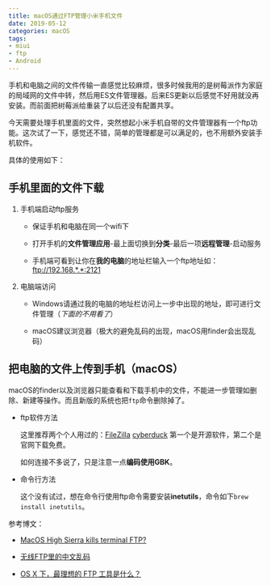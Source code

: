 ```yaml
---
title: macOS通过FTP管理小米手机文件
date: 2019-05-12
categories: macOS
tags:
- miui
- ftp
- Android
---
```


手机和电脑之间的文件传输一直感觉比较麻烦，很多时候我用的是树莓派作为家庭的局域网的文件中转，然后用ES文件管理器。后来ES更新以后感觉不好用就没再安装。而前面把树莓派给重装了以后还没有配置共享。

今天需要处理手机里面的文件，突然想起小米手机自带的文件管理器有一个ftp功能。这次试了一下，感觉还不错，简单的管理都是可以满足的，也不用额外安装手机软件。

<!--more-->

具体的使用如下：

## 手机里面的文件下载

1. 手机端启动ftp服务

    - 保证手机和电脑在同一个wifi下

    - 打开手机的**文件管理应用**-最上面切换到**分类**-最后一项**远程管理**-启动服务

    - 手机端可看到让你在**我的电脑**的地址栏输入一个ftp地址如：<ftp://192.168.*.*:2121>

2. 电脑端访问

    - Windows请通过我的电脑的地址栏访问上一步中出现的地址，即可进行文件管理（_下面的不用看了_）

    - macOS建议浏览器（极大的避免乱码的出现，macOS用finder会出现乱码）

## 把电脑的文件上传到手机（macOS）

macOS的finder以及浏览器只能查看和下载手机中的文件，不能进一步管理如删除、新建等操作。而且新版的系统也把`ftp`命令删除掉了。

- ftp软件方法

    这里推荐两个个人用过的：[FileZilla](https://filezilla-project.org/download.php?type=client) [cyberduck](https://cyberduck.io/) 第一个是开源软件，第二个是官网下载免费。

    如何连接不多说了，只是注意一点**编码使用GBK**。

- 命令行方法

    这个没有试过，想在命令行使用ftp命令需要安装**inetutils**，命令如下`brew install inetutils`。

参考博文：

- [MacOS High Sierra kills terminal FTP?](https://discussions.apple.com/thread/8093031)

- [无线FTP里的中文乱码](http://www.miui.com/thread-1137434-1-1.html)

- [OS X 下，最理想的 FTP 工具是什么？](https://www.zhihu.com/question/20107568)